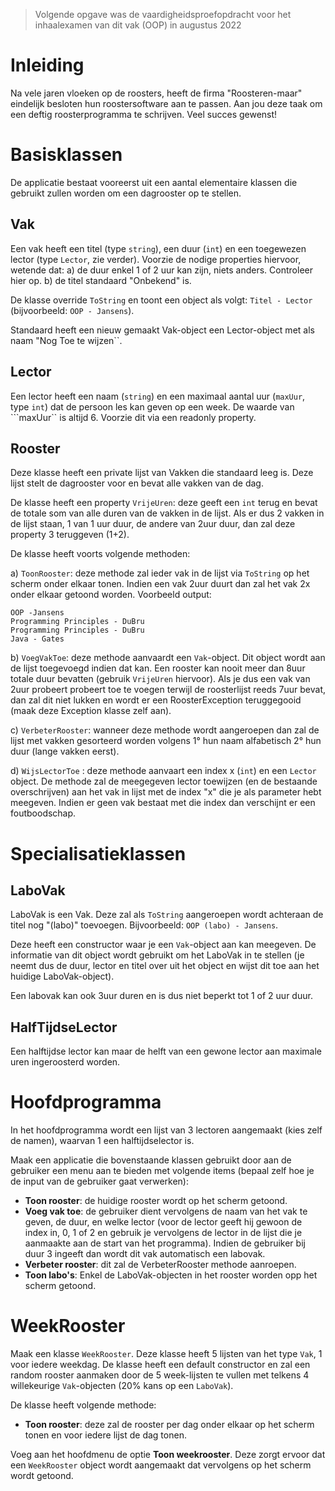 > Volgende opgave was de vaardigheidsproefopdracht voor het inhaalexamen van dit vak (OOP) in augustus 2022

# Inleiding

Na vele jaren vloeken op de roosters, heeft de firma "Roosteren-maar" eindelijk besloten hun roostersoftware aan te passen. Aan jou deze taak om een deftig roosterprogramma te schrijven. Veel succes gewenst!

# Basisklassen

De applicatie bestaat vooreerst uit een aantal elementaire klassen die gebruikt zullen worden om een dagrooster op te stellen.

## Vak

Een vak heeft een titel (type ``string``), een duur (``int``) en een toegewezen lector (type ``Lector``, zie verder). Voorzie de nodige properties hiervoor, wetende dat:
a) de duur enkel 1 of 2 uur kan zijn, niets anders. Controleer hier op.
b) de titel standaard "Onbekend" is.

De klasse override ``ToString`` en toont een object  als volgt: ``Titel - Lector`` (bijvoorbeeld: ``OOP - Jansens``).

Standaard heeft een nieuw gemaakt Vak-object een Lector-object met als naam "Nog Toe te wijzen``.

## Lector

Een lector heeft een naam (``string``) en een maximaal aantal uur (``maxUur``, type ``int``) dat de persoon les kan geven op een week. De  waarde van ```maxUur`` is altijd 6. Voorzie dit via een readonly property. 


## Rooster

Deze klasse heeft een private lijst van Vakken die standaard leeg is. Deze lijst stelt de dagrooster voor en bevat alle vakken van de dag. 

De klasse heeft een property ``VrijeUren``: deze geeft een ``int`` terug en bevat de totale som van alle duren van de vakken in de lijst. Als er dus 2 vakken in de lijst staan, 1 van 1 uur duur, de andere van 2uur duur, dan zal deze property 3 teruggeven (1+2).

De klasse heeft voorts volgende methoden:

a) ``ToonRooster``: deze methode zal ieder vak in de lijst via ``ToString`` op het scherm onder elkaar tonen. Indien een vak 2uur duurt dan zal het vak 2x onder elkaar getoond worden. Voorbeeld output:

```
OOP -Jansens
Programming Principles - DuBru
Programming Principles - DuBru
Java - Gates
```

b) ``VoegVakToe``: deze methode aanvaardt een ``Vak``-object. Dit object wordt aan de lijst toegevoegd indien dat kan. Een rooster kan nooit meer dan 8uur totale duur bevatten (gebruik ``VrijeUren`` hiervoor). Als je dus een vak van 2uur probeert probeert toe te voegen terwijl de roosterlijst reeds 7uur bevat, dan zal dit niet lukken en wordt er een RoosterException teruggegooid (maak deze Exception klasse zelf aan).

c) ``VerbeterRooster``: wanneer deze methode wordt aangeroepen dan zal de lijst met vakken gesorteerd worden volgens 1° hun naam alfabetisch 2° hun duur (lange vakken eerst).

d) ``WijsLectorToe`` : deze methode aanvaart een index x (``int``) en een ``Lector`` object. De methode zal de meegegeven lector toewijzen (en de bestaande overschrijven) aan het vak in lijst met de index "x" die je als parameter hebt meegeven. Indien er geen vak bestaat met die index dan verschijnt er een foutboodschap.


# Specialisatieklassen

## LaboVak

LaboVak is een Vak. Deze zal als ``ToString`` aangeroepen wordt achteraan de titel nog "(labo)" toevoegen. Bijvoorbeeld: ``OOP (labo) - Jansens``.

Deze heeft een constructor waar je een ``Vak``-object aan kan meegeven. De informatie van dit object wordt gebruikt om het LaboVak in te stellen (je neemt dus de duur, lector en titel over uit het object en wijst dit toe aan het huidige LaboVak-object).



Een labovak kan ook 3uur duren en is dus niet beperkt tot 1 of 2 uur duur.

## HalfTijdseLector

Een halftijdse lector kan maar de helft van een gewone lector aan maximale uren ingeroosterd worden.


# Hoofdprogramma

In het hoofdprogramma wordt een lijst van 3 lectoren aangemaakt (kies zelf de namen), waarvan 1 een halftijdselector is.

Maak een applicatie die bovenstaande klassen gebruikt door aan de gebruiker een menu aan te bieden met volgende items (bepaal zelf hoe je de input van de gebruiker gaat verwerken):

* **Toon rooster**: de huidige rooster wordt op het scherm getoond.
* **Voeg vak toe**: de gebruiker dient vervolgens de naam van het vak te geven, de duur, en welke lector (voor de lector geeft hij gewoon de index in, 0, 1 of 2 en gebruik je vervolgens de lector in de lijst die je aanmaakte aan de start van het programma). Indien de gebruiker bij duur 3 ingeeft dan wordt dit vak automatisch een labovak.
* **Verbeter rooster**: dit zal de VerbeterRooster methode aanroepen.
* **Toon labo's**: Enkel de LaboVak-objecten in het rooster worden opp het scherm getoond.

# WeekRooster


Maak een klasse ``WeekRooster``. Deze klasse heeft 5 lijsten van het type ``Vak``, 1 voor iedere weekdag. De klasse heeft een default constructor en zal een random rooster aanmaken door de 5 week-lijsten te vullen met telkens 4 willekeurige ``Vak``-objecten (20% kans op een ``LaboVak``).

De klasse heeft volgende methode:

* **Toon rooster**: deze zal de rooster per dag onder elkaar op het scherm tonen en voor iedere lijst de dag tonen.


Voeg aan het hoofdmenu de optie **Toon weekrooster**. Deze zorgt ervoor dat een ``WeekRooster`` object wordt aangemaakt dat vervolgens op het scherm wordt getoond.
